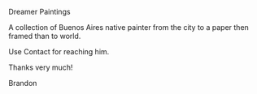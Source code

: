 Dreamer Paintings

A collection of Buenos Aires native painter from the city to a paper then framed than to world.

Use Contact for reaching him.

Thanks very much!

Brandon
